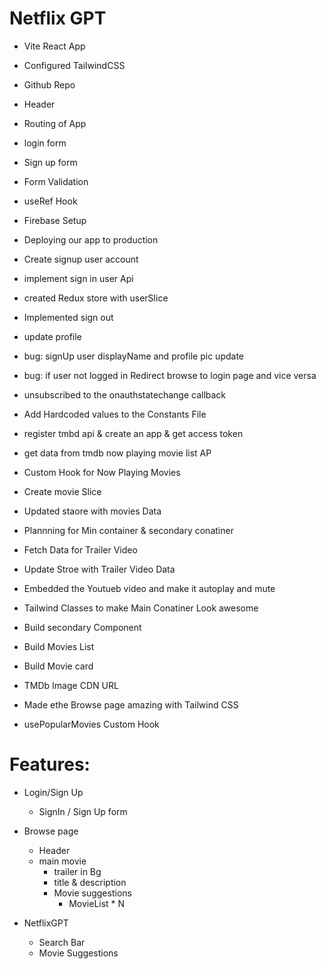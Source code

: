 # Netflix GPT
- Vite React App
- Configured TailwindCSS
- Github Repo

- Header
- Routing of App
- login form
- Sign up form
- Form Validation
- useRef Hook

- Firebase Setup
- Deploying our app to production
- Create signup user account
- implement sign in user Api
- created Redux store with userSlice
- Implemented sign out
- update profile

- bug: signUp user displayName and profile pic update
- bug: if user not logged in Redirect browse to login page and vice versa
- unsubscribed to the onauthstatechange callback
- Add Hardcoded values to the Constants File

- register tmbd api & create an app & get access token
- get data from tmdb now playing movie list AP
- Custom Hook for Now Playing Movies
- Create movie Slice
- Updated staore with movies Data
- Plannning for Min container & secondary conatiner
- Fetch Data for Trailer Video
- Update Stroe with Trailer Video Data
- Embedded the Youtueb video and make it autoplay and mute
- Tailwind Classes to make Main Conatiner Look awesome

- Build secondary Component 
- Build Movies List
- Build Movie card
- TMDb Image CDN URL
- Made ethe Browse page amazing with Tailwind CSS
- usePopularMovies Custom Hook  



# Features: 
- Login/Sign Up
  - SignIn / Sign Up form
- Browse page
  - Header
  - main movie
    - trailer in Bg
    - title & description
    - Movie suggestions
      - MovieList * N

- NetflixGPT
  - Search Bar
  - Movie Suggestions 
